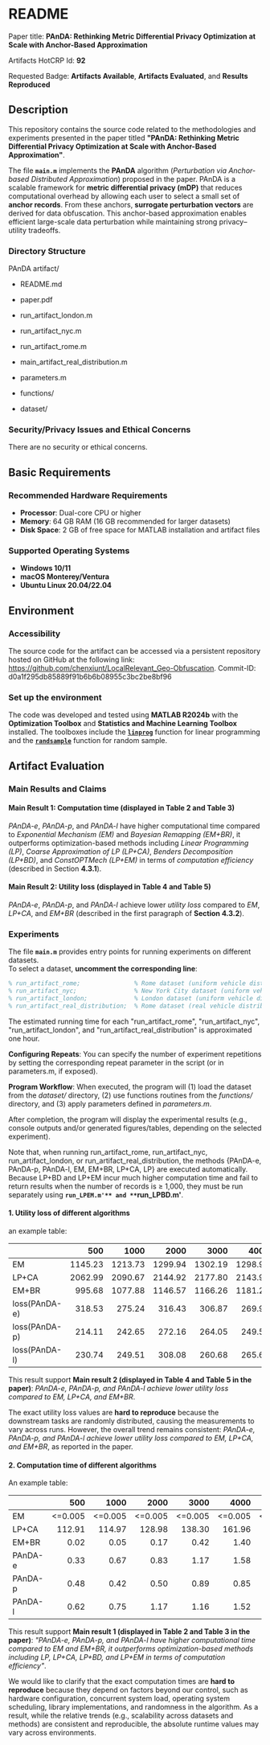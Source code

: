 # README 

Paper title: **PAnDA: Rethinking Metric Differential Privacy Optimization at Scale with Anchor-Based Approximation**

Artifacts HotCRP Id: **92**

Requested Badge: **Artifacts Available**, **Artifacts Evaluated**, and **Results Reproduced**

## Description
This repository contains the source code related to the methodologies and experiments presented in the paper titled **"PAnDA: Rethinking Metric Differential Privacy Optimization at Scale with Anchor-Based Approximation"**. 

The file **`main.m`** implements the **PAnDA** algorithm (*Perturbation via Anchor-based Distributed Approximation*) proposed in the paper. PAnDA is a scalable framework for **metric differential privacy (mDP)** that reduces computational overhead by allowing each user to select a small set of **anchor records**. From these anchors, **surrogate perturbation vectors** are derived for data obfuscation. This anchor-based approximation enables efficient large-scale data perturbation while maintaining strong privacy–utility tradeoffs.

### Directory Structure
PAnDA artifact/
* README.md 

* paper.pdf 

* run_artifact_london.m 

* run_artifact_nyc.m 

* run_artifact_rome.m 

* main_artifact_real_distribution.m

* parameters.m 

* functions/ 

* dataset/ 



### Security/Privacy Issues and Ethical Concerns
There are no security or ethical concerns.

## Basic Requirements
### **Recommended Hardware Requirements**
- **Processor**: Dual-core CPU or higher
- **Memory**: 64 GB RAM (16 GB recommended for larger datasets)
- **Disk Space**: 2 GB of free space for MATLAB installation and artifact files

### **Supported Operating Systems**
- **Windows 10/11**
- **macOS Monterey/Ventura**
- **Ubuntu Linux 20.04/22.04**

## Environment 

### Accessibility
The source code for the artifact can be accessed via a persistent repository hosted on GitHub at the following link: https://github.com/chenxiunt/LocalRelevant_Geo-Obfuscation.
Commit-ID: d0a1f295db85889f91b6b6b08955c3bc2be8bf96

### Set up the environment
The code was developed and tested using **MATLAB R2024b** with the **Optimization Toolbox** and **Statistics and Machine Learning Toolbox** installed. The toolboxes include the [**`linprog`**](https://www.mathworks.com/help/optim/ug/linprog.html) function for linear programming and the [**`randsample`**](https://www.mathworks.com/help/stats/randsample.html) function for random sample.


## Artifact Evaluation
### Main Results and Claims
#### Main Result 1: Computation time (displayed in Table 2 and Table 3)
*PAnDA-e*, *PAnDA-p*, and *PAnDA-l* have higher computational time compared to *Exponential Mechanism (EM)* and *Bayesian Remapping (EM+BR)*, it outperforms optimization-based methods including *Linear Programming (LP)*, *Coarse Approximation of LP (LP+CA)*, *Benders Decomposition (LP+BD)*, and *ConstOPTMech (LP+EM)* in terms of *computation efficiency* (described in Section **4.3.1**). 

#### Main Result 2: Utility loss (displayed in Table 4 and Table 5)
*PAnDA-e*, *PAnDA-p*, and *PAnDA-l* achieve lower *utility loss* compared to *EM*, *LP+CA*, and *EM+BR* (described in the first paragraph of **Section 4.3.2**). 

### Experiments 

The file **`main.m`** provides entry points for running experiments on different datasets.  
To select a dataset, **uncomment the corresponding line**:

```matlab
% run_artifact_rome;               % Rome dataset (uniform vehicle distribution)
% run_artifact_nyc;                % New York City dataset (uniform vehicle distribution)
% run_artifact_london;             % London dataset (uniform vehicle distribution)
% run_artifact_real_distribution;  % Rome dataset (real vehicle distribution)
```
The estimated running time for each "run_artifact_rome", "run_artifact_nyc", "run_artifact_london", and "run_artifact_real_distribution" is approximated one hour. 

**Configuring Repeats**: You can specify the number of experiment repetitions by setting the corresponding repeat parameter in the script (or in parameters.m, if exposed).

**Program Workflow**: When executed, the program will (1) load the dataset from the *dataset/* directory, (2) use functions routines from the *functions/* directory, and (3) apply parameters defined in *parameters.m*.

After completion, the program will display the experimental results (e.g., console outputs and/or generated figures/tables, depending on the selected experiment).

Note that, when running run_artifact_rome, run_artifact_nyc, run_artifact_london, or run_artifact_real_distribution, the methods {PAnDA-e, PAnDA-p, PAnDA-l, EM, EM+BR, LP+CA, LP} are executed automatically. Because LP+BD and LP+EM incur much higher computation time and fail to return results when the number of records is ≥ 1,000, they must be run separately using **`run_LPEM.m'** and **`run_LPBD.m'**.

#### 1. Utility loss of different algorithms 
an example table: 

|                     |   500 |  1000 |  2000 |  3000 |  4000 |  5000 |
|---------------------|------:|------:|------:|------:|------:|------:|
| EM                  | 1145.23 | 1213.73 | 1299.94 | 1302.19 | 1298.98 | 1216.03 |
| LP+CA               | 2062.99 | 2090.67 | 2144.92 | 2177.80 | 2143.94 | 2191.52 |
| EM+BR               |  995.68 | 1077.88 | 1146.57 | 1166.26 | 1181.26 | 1096.89 |
| loss(PAnDA-e)       |  318.53 |  275.24 |  316.43 |  306.87 |  269.99 |  183.67 |
| loss(PAnDA-p)       |  214.11 |  242.65 |  272.16 |  264.05 |  249.51 |  208.51 |
| loss(PAnDA-l)       |  230.74 |  249.51 |  308.08 |  260.68 |  265.62 |  274.21 |


This result support **Main result 2 (displayed in Table 4 and Table 5 in the paper)**: *PAnDA-e, PAnDA-p, and PAnDA-l achieve lower utility loss compared to EM, LP+CA, and EM+BR*. 

The exact utility loss values are **hard to reproduce** because the downstream tasks are randomly distributed, causing the measurements to vary across runs. However, the overall trend remains consistent: *PAnDA-e, PAnDA-p, and PAnDA-l achieve lower utility loss compared to EM, LP+CA, and EM+BR*, as reported in the paper.


#### 2. Computation time of different algorithms 
An example table: 

|                     |   500 |  1000 |  2000 |  3000 |  4000 |  5000 |
|---------------------|------:|------:|------:|------:|------:|------:|
| EM                  | <=0.005 | <=0.005 | <=0.005 | <=0.005 | <=0.005 | <=0.005 |
| LP+CA               | 112.91 | 114.97 | 128.98 | 138.30 | 161.96 | 160.45 |
| EM+BR               |   0.02 |   0.05 |   0.17 |   0.42 |   1.40 |   3.15 |
| PAnDA-e             |   0.33 |   0.67 |   0.83 |   1.17 |   1.58 |   1.57 |
| PAnDA-p             |   0.48 |   0.42 |   0.50 |   0.89 |   0.85 |   0.85 |
| PAnDA-l             |   0.62 |   0.75 |   1.17 |   1.16 |   1.52 |   1.30 |


This result support **Main result 1 (displayed in Table 2 and Table 3 in the paper)**: *"PAnDA-e, PAnDA-p, and PAnDA-l have higher computational time compared to EM and EM+BR, it outperforms optimization-based methods including LP, LP+CA, LP+BD, and LP+EM in terms of computation efficiency"*. 

We would like to clarify that the exact computation times are **hard to reproduce** because they depend on factors beyond our control, such as hardware configuration, concurrent system load, operating system scheduling, library implementations, and randomness in the algorithm. As a result, while the relative trends (e.g., scalability across datasets and methods) are consistent and reproducible, the absolute runtime values may vary across environments.


